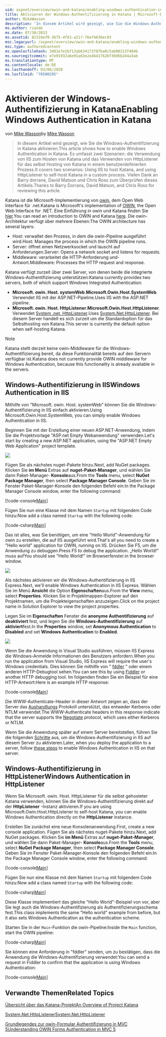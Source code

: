 ```yaml
---
uid: aspnet/overview/owin-and-katana/enabling-windows-authentication-in-katana
title: Aktivieren der Windows-Authentifizierung in Katana | Microsoft-Dokumentation
author: MikeWasson
description: 'In diesem Artikel wird gezeigt, wie Sie die Windows-Authentifizierung in Katana aktivieren. Es umfasst zwei Szenarien: die Verwendung von IIS zum Hosten von Katana und das Verwenden von HttpListener für das Self-Host-Zertifikat...'
ms.author: riande
ms.date: 07/30/2013
ms.assetid: 82324ef0-3b75-4f63-a217-76ef4036ec93
msc.legacyurl: /aspnet/overview/owin-and-katana/enabling-windows-authentication-in-katana
msc.type: authoredcontent
ms.openlocfilehash: 3d81e7e1bf13ab63417378fba0c5ab80213f404b
ms.sourcegitcommit: e7e91932a6e91a63e2e46417626f39d6b244a3ab
ms.translationtype: MT
ms.contentlocale: de-DE
ms.lasthandoff: 03/06/2020
ms.locfileid: "78500295"
---
```

# <a name="enabling-windows-authentication-in-katana"></a><span data-ttu-id="5e3fe-104">Aktivieren der Windows-Authentifizierung in Katana</span><span class="sxs-lookup"><span data-stu-id="5e3fe-104">Enabling Windows Authentication in Katana</span></span>

<span data-ttu-id="5e3fe-105">von [Mike Wasson](https://github.com/MikeWasson)</span><span class="sxs-lookup"><span data-stu-id="5e3fe-105">by [Mike Wasson](https://github.com/MikeWasson)</span></span>

> <span data-ttu-id="5e3fe-106">In diesem Artikel wird gezeigt, wie Sie die Windows-Authentifizierung in Katana aktivieren.</span><span class="sxs-lookup"><span data-stu-id="5e3fe-106">This article shows how to enable Windows Authentication in Katana.</span></span> <span data-ttu-id="5e3fe-107">Es umfasst zwei Szenarien: die Verwendung von IIS zum Hosten von Katana und das Verwenden von HttpListener für das selbst Hosting von Katana in einem benutzerdefinierten Prozess.</span><span class="sxs-lookup"><span data-stu-id="5e3fe-107">It covers two scenarios: Using IIS to host Katana, and using HttpListener to self-host Katana in a custom process.</span></span> <span data-ttu-id="5e3fe-108">Vielen Dank an Barry dorrane, David Matson und Chris Ross zum Überprüfen dieses Artikels.</span><span class="sxs-lookup"><span data-stu-id="5e3fe-108">Thanks to Barry Dorrans, David Matson, and Chris Ross for reviewing this article.</span></span>

<span data-ttu-id="5e3fe-109">Katana ist die Microsoft-Implementierung von [owin](http://owin.org/), dem Open Web Interface für .net.</span><span class="sxs-lookup"><span data-stu-id="5e3fe-109">Katana is Microsoft's implementation of [OWIN](http://owin.org/), the Open Web Interface for .NET.</span></span> <span data-ttu-id="5e3fe-110">Eine Einführung in owin und Katana finden Sie [hier](an-overview-of-project-katana.md).</span><span class="sxs-lookup"><span data-stu-id="5e3fe-110">You can read an introduction to OWIN and Katana [here](an-overview-of-project-katana.md).</span></span> <span data-ttu-id="5e3fe-111">Die owin-Architektur verfügt über mehrere Ebenen:</span><span class="sxs-lookup"><span data-stu-id="5e3fe-111">The OWIN architecture has several layers:</span></span>

- <span data-ttu-id="5e3fe-112">Host: verwaltet den Prozess, in dem die owin-Pipeline ausgeführt wird.</span><span class="sxs-lookup"><span data-stu-id="5e3fe-112">Host: Manages the process in which the OWIN pipeline runs.</span></span>
- <span data-ttu-id="5e3fe-113">Server: öffnet einen Netzwerksocket und lauscht auf Anforderungen.</span><span class="sxs-lookup"><span data-stu-id="5e3fe-113">Server: Opens a network socket and listens for requests.</span></span>
- <span data-ttu-id="5e3fe-114">Middleware: verarbeitet die HTTP-Anforderung und-Antwort.</span><span class="sxs-lookup"><span data-stu-id="5e3fe-114">Middleware: Processes the HTTP request and response.</span></span>

<span data-ttu-id="5e3fe-115">Katana verfügt zurzeit über zwei Server, von denen beide die integrierte Windows-Authentifizierung unterstützen:</span><span class="sxs-lookup"><span data-stu-id="5e3fe-115">Katana currently provides two servers, both of which support Windows Integrated Authentication:</span></span>

- <span data-ttu-id="5e3fe-116">**Microsoft. owin. Host. systemWeb**.</span><span class="sxs-lookup"><span data-stu-id="5e3fe-116">**Microsoft.Owin.Host.SystemWeb**.</span></span> <span data-ttu-id="5e3fe-117">Verwendet IIS mit der ASP.NET-Pipeline.</span><span class="sxs-lookup"><span data-stu-id="5e3fe-117">Uses IIS with the ASP.NET pipeline.</span></span>
- <span data-ttu-id="5e3fe-118">**Microsoft. owin. Host. HttpListener**.</span><span class="sxs-lookup"><span data-stu-id="5e3fe-118">**Microsoft.Owin.Host.HttpListener**.</span></span> <span data-ttu-id="5e3fe-119">Verwendet [System .net. HttpListener](https://msdn.microsoft.com/library/system.net.httplistener.aspx).</span><span class="sxs-lookup"><span data-stu-id="5e3fe-119">Uses [System.Net.HttpListener](https://msdn.microsoft.com/library/system.net.httplistener.aspx).</span></span> <span data-ttu-id="5e3fe-120">Bei diesem Server handelt es sich zurzeit um die Standardoption für das Selbsthosting von Katana.</span><span class="sxs-lookup"><span data-stu-id="5e3fe-120">This server is currently the default option when self-hosting Katana.</span></span>

> [!NOTE]
> <span data-ttu-id="5e3fe-121">Katana stellt derzeit keine owin-Middleware für die Windows-Authentifizierung bereit, da diese Funktionalität bereits auf den Servern verfügbar ist.</span><span class="sxs-lookup"><span data-stu-id="5e3fe-121">Katana does not currently provide OWIN middleware for Windows Authentication, because this functionality is already available in the servers.</span></span>

## <a name="windows-authentication-in-iis"></a><span data-ttu-id="5e3fe-122">Windows-Authentifizierung in IIS</span><span class="sxs-lookup"><span data-stu-id="5e3fe-122">Windows Authentication in IIS</span></span>

<span data-ttu-id="5e3fe-123">Mithilfe von "Microsoft. owin. Host. systemWeb" können Sie die Windows-Authentifizierung in IIS einfach aktivieren.</span><span class="sxs-lookup"><span data-stu-id="5e3fe-123">Using Microsoft.Owin.Host.SystemWeb, you can simply enable Windows Authentication in IIS.</span></span>

<span data-ttu-id="5e3fe-124">Beginnen Sie mit der Erstellung einer neuen ASP.NET-Anwendung, indem Sie die Projektvorlage "ASP.net Empty Webanwendung" verwenden.</span><span class="sxs-lookup"><span data-stu-id="5e3fe-124">Let's start by creating a new ASP.NET application, using the "ASP.NET Empty Web Application" project template.</span></span>

![](enabling-windows-authentication-in-katana/_static/image1.png)

<span data-ttu-id="5e3fe-125">Fügen Sie als nächstes nuget-Pakete hinzu.</span><span class="sxs-lookup"><span data-stu-id="5e3fe-125">Next, add NuGet packages.</span></span> <span data-ttu-id="5e3fe-126">Klicken Sie **im Menü** Extras auf **nuget-Paket-Manager**, und wählen Sie dann Paket-Manager- **Konsole**aus.</span><span class="sxs-lookup"><span data-stu-id="5e3fe-126">From the **Tools** menu, select **NuGet Package Manager**, then select **Package Manager Console**.</span></span> <span data-ttu-id="5e3fe-127">Geben Sie im Fenster Paket-Manager-Konsole den folgenden Befehl ein:</span><span class="sxs-lookup"><span data-stu-id="5e3fe-127">In the Package Manager Console window, enter the following command:</span></span>

[!code-console[Main](enabling-windows-authentication-in-katana/samples/sample1.cmd)]

<span data-ttu-id="5e3fe-128">Fügen Sie nun eine Klasse mit dem Namen `Startup` mit folgendem Code hinzu:</span><span class="sxs-lookup"><span data-stu-id="5e3fe-128">Now add a class named `Startup` with the following code:</span></span>

[!code-csharp[Main](enabling-windows-authentication-in-katana/samples/sample2.cs)]

<span data-ttu-id="5e3fe-129">Das ist alles, was Sie benötigen, um eine "Hello World"-Anwendung für owin zu erstellen, die auf IIS ausgeführt wird.</span><span class="sxs-lookup"><span data-stu-id="5e3fe-129">That's all you need to create a "Hello world" application for OWIN, running on IIS.</span></span> <span data-ttu-id="5e3fe-130">Drücken Sie F5, um die Anwendung zu debuggen.</span><span class="sxs-lookup"><span data-stu-id="5e3fe-130">Press F5 to debug the application.</span></span> <span data-ttu-id="5e3fe-131">„Hello World!“ muss auf</span><span class="sxs-lookup"><span data-stu-id="5e3fe-131">You should see "Hello World!"</span></span> <span data-ttu-id="5e3fe-132">im Browserfenster.</span><span class="sxs-lookup"><span data-stu-id="5e3fe-132">in the browser window.</span></span>

![](enabling-windows-authentication-in-katana/_static/image2.png)

<span data-ttu-id="5e3fe-133">Als nächstes aktivieren wir die Windows-Authentifizierung in IIS Express.</span><span class="sxs-lookup"><span data-stu-id="5e3fe-133">Next, we'll enable Windows Authentication in IIS Express.</span></span> <span data-ttu-id="5e3fe-134">Wählen Sie im Menü **Ansicht** die Option **Eigenschaften**aus.</span><span class="sxs-lookup"><span data-stu-id="5e3fe-134">From the **View** menu, select **Properties**.</span></span> <span data-ttu-id="5e3fe-135">Klicken Sie in Projektmappen-Explorer auf den Projektnamen, um die Projekteigenschaften anzuzeigen.</span><span class="sxs-lookup"><span data-stu-id="5e3fe-135">Click on the project name in Solution Explorer to view the project properties.</span></span>

<span data-ttu-id="5e3fe-136">Legen Sie im **Eigenschaften** Fenster die **anonyme Authentifizierung** auf **deaktiviert** fest, und legen Sie die **Windows-Authentifizierung** auf **aktiviert**fest.</span><span class="sxs-lookup"><span data-stu-id="5e3fe-136">In the **Properties** window, set **Anonymous Authentication** to **Disabled** and set **Windows Authentication** to **Enabled**.</span></span>

![](enabling-windows-authentication-in-katana/_static/image3.png)

<span data-ttu-id="5e3fe-137">Wenn Sie die Anwendung in Visual Studio ausführen, müssen IIS Express die Windows-Anmelde Informationen des Benutzers anfordern.</span><span class="sxs-lookup"><span data-stu-id="5e3fe-137">When you run the application from Visual Studio, IIS Express will require the user's Windows credentials.</span></span> <span data-ttu-id="5e3fe-138">Dies können Sie mithilfe von " [fddler](http://fiddler2.com/home) " oder einem anderen HTTP-Debugtool sehen.</span><span class="sxs-lookup"><span data-stu-id="5e3fe-138">You can see this by using [Fiddler](http://fiddler2.com/home) or another HTTP debugging tool.</span></span> <span data-ttu-id="5e3fe-139">Im folgenden finden Sie ein Beispiel für eine HTTP-Antwort:</span><span class="sxs-lookup"><span data-stu-id="5e3fe-139">Here is an example HTTP response:</span></span>

[!code-console[Main](enabling-windows-authentication-in-katana/samples/sample3.cmd?highlight=1,5-6)]

<span data-ttu-id="5e3fe-140">Die WWW-Authenticate-Header in dieser Antwort zeigen an, dass der Server das [Aushandlungs](http://www.ietf.org/rfc/rfc4559.txt) Protokoll unterstützt, das entweder Kerberos oder NTLM verwendet.</span><span class="sxs-lookup"><span data-stu-id="5e3fe-140">The WWW-Authenticate headers in this response indicate that the server supports the [Negotiate](http://www.ietf.org/rfc/rfc4559.txt) protocol, which uses either Kerberos or NTLM.</span></span>

<span data-ttu-id="5e3fe-141">Wenn Sie die Anwendung später auf einem Server bereitstellen, führen Sie die folgenden [Schritte](https://www.iis.net/configreference/system.webserver/security/authentication/windowsauthentication) aus, um die Windows-Authentifizierung in IIS auf diesem Server zu aktivieren.</span><span class="sxs-lookup"><span data-stu-id="5e3fe-141">Later, when you deploy the application to a server, follow [these steps](https://www.iis.net/configreference/system.webserver/security/authentication/windowsauthentication) to enable Windows Authentication in IIS on that server.</span></span>

## <a name="windows-authentication-in-httplistener"></a><span data-ttu-id="5e3fe-142">Windows-Authentifizierung in HttpListener</span><span class="sxs-lookup"><span data-stu-id="5e3fe-142">Windows Authentication in HttpListener</span></span>

<span data-ttu-id="5e3fe-143">Wenn Sie Microsoft. owin. Host. HttpListener für die selbst gehosteter Katana verwenden, können Sie die Windows-Authentifizierung direkt auf der **HttpListener** -Instanz aktivieren.</span><span class="sxs-lookup"><span data-stu-id="5e3fe-143">If you are using Microsoft.Owin.Host.HttpListener to self-host Katana, you can enable Windows Authentication directly on the **HttpListener** instance.</span></span>

<span data-ttu-id="5e3fe-144">Erstellen Sie zunächst eine neue Konsolenanwendung.</span><span class="sxs-lookup"><span data-stu-id="5e3fe-144">First, create a new console application.</span></span> <span data-ttu-id="5e3fe-145">Fügen Sie als nächstes nuget-Pakete hinzu.</span><span class="sxs-lookup"><span data-stu-id="5e3fe-145">Next, add NuGet packages.</span></span> <span data-ttu-id="5e3fe-146">Klicken Sie **im Menü** Extras auf **nuget-Paket-Manager**, und wählen Sie dann Paket-Manager- **Konsole**aus.</span><span class="sxs-lookup"><span data-stu-id="5e3fe-146">From the **Tools** menu, select **NuGet Package Manager**, then select **Package Manager Console**.</span></span> <span data-ttu-id="5e3fe-147">Geben Sie im Fenster Paket-Manager-Konsole den folgenden Befehl ein:</span><span class="sxs-lookup"><span data-stu-id="5e3fe-147">In the Package Manager Console window, enter the following command:</span></span>

[!code-console[Main](enabling-windows-authentication-in-katana/samples/sample4.cmd)]

<span data-ttu-id="5e3fe-148">Fügen Sie nun eine Klasse mit dem Namen `Startup` mit folgendem Code hinzu:</span><span class="sxs-lookup"><span data-stu-id="5e3fe-148">Now add a class named `Startup` with the following code:</span></span>

[!code-csharp[Main](enabling-windows-authentication-in-katana/samples/sample5.cs)]

<span data-ttu-id="5e3fe-149">Diese Klasse implementiert das gleiche "Hello World"-Beispiel von vor, aber Sie legt auch die Windows-Authentifizierung als Authentifizierungsschema fest.</span><span class="sxs-lookup"><span data-stu-id="5e3fe-149">This class implements the same "Hello world" example from before, but it also sets Windows Authentication as the authentication scheme.</span></span>

<span data-ttu-id="5e3fe-150">Starten Sie in der `Main`-Funktion die owin-Pipeline:</span><span class="sxs-lookup"><span data-stu-id="5e3fe-150">Inside the `Main` function, start the OWIN pipeline:</span></span>

[!code-csharp[Main](enabling-windows-authentication-in-katana/samples/sample6.cs)]

<span data-ttu-id="5e3fe-151">Sie können eine Anforderung in "fddler" senden, um zu bestätigen, dass die Anwendung die Windows-Authentifizierung verwendet:</span><span class="sxs-lookup"><span data-stu-id="5e3fe-151">You can send a request in Fiddler to confirm that the application is using Windows Authentication:</span></span>

[!code-console[Main](enabling-windows-authentication-in-katana/samples/sample7.cmd?highlight=1,4-5)]

## <a name="related-topics"></a><span data-ttu-id="5e3fe-152">Verwandte Themen</span><span class="sxs-lookup"><span data-stu-id="5e3fe-152">Related Topics</span></span>

[<span data-ttu-id="5e3fe-153">Übersicht über das Katana-Projekt</span><span class="sxs-lookup"><span data-stu-id="5e3fe-153">An Overview of Project Katana</span></span>](an-overview-of-project-katana.md)

[<span data-ttu-id="5e3fe-154">System.Net.HttpListener</span><span class="sxs-lookup"><span data-stu-id="5e3fe-154">System.Net.HttpListener</span></span>](https://msdn.microsoft.com/library/system.net.httplistener.aspx)

[<span data-ttu-id="5e3fe-155">Grundlegendes zur owin-Formular Authentifizierung in MVC 5</span><span class="sxs-lookup"><span data-stu-id="5e3fe-155">Understanding OWIN Forms Authentication in MVC 5</span></span>](https://blogs.msdn.com/b/webdev/archive/2013/07/03/understanding-owin-forms-authentication-in-mvc-5.aspx)
